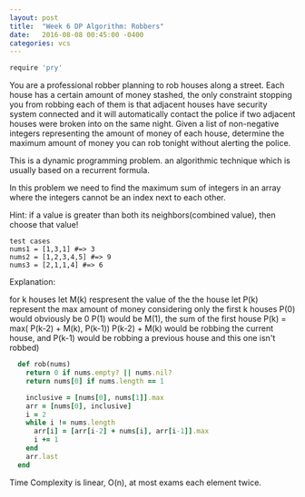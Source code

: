 ```yaml
---
layout: post
title:  "Week 6 DP Algorithm: Robbers"
date:   2016-08-08 00:45:00 -0400
categories: vcs
---
```


```python
require 'pry'
```

You are a professional robber planning to rob houses along a street. Each house has a certain amount of money stashed, the only constraint stopping you from 
robbing each of them is that adjacent houses  have security system connected and it will automatically contact the police if two adjacent houses were broken into 
on the same night. Given a list of non-negative integers representing the amount of money of each house, determine the maximum amount of money you can 
rob tonight without alerting the police.

This is a dynamic programming problem. an algorithmic technique which is usually based on a recurrent formula.

In this problem we need to find the maximum sum of integers in an array where the integers cannot be an index next to each other.

Hint: if a value is greater than both its neighbors(combined value), then choose that value!

```
test cases
nums1 = [1,3,1] #=> 3 
nums2 = [1,2,3,4,5] #=> 9
nums3 = [2,1,1,4] #=> 6
```

Explanation:

 for k houses
 let M(k) respresent the value of the the house
 let P(k) represent the max amount of money considering only the first k houses
 P(0) would obviously be 0
 P(1) would be M(1), the sum of the first house
 P(k) = max( P(k-2) + M(k), P(k-1)) 
  P(k-2) + M(k) would be robbing the current house, and P(k-1) would be robbing a previous house and this one isn't robbed)

```ruby
  def rob(nums)
    return 0 if nums.empty? || nums.nil?
    return nums[0] if nums.length == 1

    inclusive = [nums[0], nums[1]].max
    arr = [nums[0], inclusive]
    i = 2
    while i != nums.length
      arr[i] = [arr[i-2] + nums[i], arr[i-1]].max
      i += 1
    end
    arr.last
  end
```

Time Complexity is linear, O(n), at most exams each element twice.


<!--
def rob2(nums)
  return 0 if nums.empty? || nums.nil?
  return nums[0] if nums.length == 1

  top = nums[0]
  bot = 0

  i = 1
  while i != nums.length
    temp = top > bot ? top : bot
    top = bot + nums[i]
    bot = temp
    i += 1
  end

  (top > bot) ? top : bot
end

This is the more refined version doing the same thing.  -->


